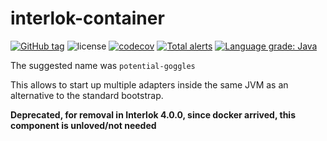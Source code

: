 # interlok-container

[![GitHub tag](https://img.shields.io/github/tag/adaptris/interlok-container.svg)](https://github.com/adaptris/interlok-container/tags) ![license](https://img.shields.io/github/license/adaptris/interlok-container.svg) [![codecov](https://codecov.io/gh/adaptris/interlok-container/branch/develop/graph/badge.svg)](https://codecov.io/gh/adaptris/interlok-container) [![Total alerts](https://img.shields.io/lgtm/alerts/g/adaptris/interlok-container.svg?logo=lgtm&logoWidth=18)](https://lgtm.com/projects/g/adaptris/interlok-container/alerts/) [![Language grade: Java](https://img.shields.io/lgtm/grade/java/g/adaptris/interlok-container.svg?logo=lgtm&logoWidth=18)](https://lgtm.com/projects/g/adaptris/interlok-container/context:java)

The suggested name was `potential-goggles`

This allows to start up multiple adapters inside the same JVM as an alternative to the standard
bootstrap.

__Deprecated, for removal in Interlok 4.0.0, since docker arrived, this component is unloved/not needed__

